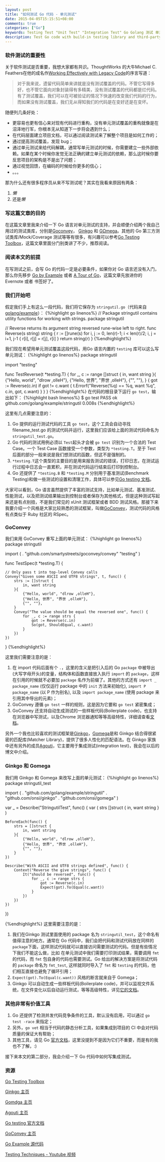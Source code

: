 ```yaml
---
layout: post
title: "如何测试 Go 代码 - 单元测试"
date: 2015-04-05T15:15:51+08:00
comments: true
categories: ["Go"]
keywords: Testing Test "Unit Test" "Integration Test" Go Golang 测试 单元测试 集成测试 httptest http goconvey Ginkgo GΩmega Gomega
description: Test Go code with build-in testing library and third-party test library
---
```


### 软件测试的重要性
关于软件测试是否重要，我想大家都有共识。ThoughtWorks 的大牛Michael C. Feathers在他的成名作[Working Effectively with Legacy Code](http://www.amazon.com/Working-Effectively-Legacy-Michael-Feathers/dp/0131177052)的序言写道：

>对于我来说，遗留代码简单来讲就是没有测试覆盖的代码。不管它写得多好，也不管它面向对象封装得有多精美，没有测试覆盖的代码都是烂代码。有了测试覆盖，我们可以在可被验证的情况下快速的改变我们代码的行为，而如果没有测试覆盖，我们无从得知我们的代码是在变好还是在变坏。

随便列几条好处：

* 更容易也更有信心来对现有代码进行重构，没有单元测试覆盖的重构就像是在沼泽地行军，你根本无从知道下一步将会遇到什么；
* 在代码层面建立项目文档，可以通过阅读测试来了解整个项目是如何工作的；
* 通过提高测试覆盖，发现 bug；
* 通过单元测试来给代码解耦，通常写单元测试的时候，你需要建立一些外部依赖。如果在某个时候你发觉无法正确的建立单元测试的依赖，那么这时候你要反思项目的架构是不是出了问题；
* 通过视觉回馈，在编码的时候给你更多的信心；
* 。。。

那为什么还有很多程序员从来不写测试呢？其实在我看来原因有两条：

1. *懒*
2. 还是*懒*

### 写这篇文章的目的
在这篇文章里我来介绍一下 Go 语言对单元测试的支持，并会顺便介绍两个我自己用过的测试类库，分别是[Goconvey](https://github.com/smartystreets/goconvey)， [Ginkgo](https://github.com/onsi/ginkgo) 和 [GΩmega](https://github.com/onsi/gomega)。其他的 Go 第三方测试类库/Mock/Coverage 测试等等有很多，有兴趣可以参考[Go Testing Toolbox](http://nathany.com/go-testing-toolbox/)，这篇文章里面分门别类讲了不少，推荐阅读。

### 阅读本文的前提
在写测试之前，会写 Go 的代码一定是必要条件，如果你对 Go 语言还没有入门，那么你先移步 [Go by Example](https://gobyexample.com/) 或者 [A Tour of Go](http://tour.golang.org/)，这篇文章先放进你的 Evernote 或者 书签好了。

### 我们开始吧
假定我们手上有这么一段代码，我们将它保存为 `stringutil.go`（代码来自[golang/example](https://github.com/golang/example/blob/master/stringutil/reverse.go)）：
{%highlight go linenos%}
// Package stringutil contains utility functions for working with strings.
package stringutil

// Reverse returns its argument string reversed rune-wise left to right.
func Reverse(s string) string {
	r := []rune(s)
	for i, j := 0, len(r)-1; i < len(r)/2; i, j = i+1, j-1 {
		r[i], r[j] = r[j], r[i]
	}
	return string(r)
}
{%endhighlight%}

我们现在希望用单元测试覆盖这段代码，用Go 语言内置的 `testing` 库可以这么写单元测试：
{%highlight go linenos%}
package stringutil

import "testing"

func TestReverse(t *testing.T) {
	for _, c := range []struct {
		in, want string
	}{
		{"Hello, world", "dlrow ,olleH"},
		{"Hello, 世界", "界世 ,olleH"},
		{"", ""},
	} {
		got := Reverse(c.in)
		if got != c.want {
			t.Errorf("Reverse(%q) == %q, want %q", c.in, got, c.want)
		}
	}
}
{%endhighlight%}
在代码的根目录下运行 `go test`，输出如下：
{%highlight bash linenos%}
$ go test
PASS
ok      github.com/golang/example/stringutil    0.008s
{%endhighlight%}

这里有几点需要注意的：

1. Go 提供的运行测试代码的工具 `go test`，这个工具会自动寻找 filename_test.go 的测试代码并运行，这里我们应该给上面的测试代码命名为 `stringutil_test.go`。
2. Go 代码的测试用例必须以 `Test`起头才会被 `go test` 识别为一个合法的 Test Case。一个 Test Case 函数接受一个参数，类型为 `*testing.T`。至于 Test 后面的部分一般来说是我们想测试的函数，但这不是强制的。
3. `*testing.T`这个类型的主要目的是用来报告测试的错误，打印日志，在测试运行过程中日志会一直累积，并在测试代码运行结束后打印到控制台。
4. Go 还提供了 `*testing.B` 和 `*testing.M` 分别用于基准测试(Benchmark Testing)和做一些测试的设置和清理工作，具体可以参见[Go testing 文档](http://golang.org/pkg/testing/)。

大家可以看到，Go 语言虽然提供了丰富的测试支持，比如单元测试、基准测试、性能测试，以及把测试结果输出到控制台或者保存为其他格式，但是这种测试写起来还是有点别扭，不是我们常见的 xUnit 测试框架或者 BDD 测试风格。那接下来我要介绍一个风格是大家比较熟悉的测试框架，叫做[GoConvey](https://github.com/smartystreets/goconvey)，测试代码的风格有点类似于 Ruby 社区的 RSpec。

### GoConvey
我们来用 GoConvey 重写上面的单元测试：
{%highlight go linenos%}
package stringutil

import (
	. "github.com/smartystreets/goconvey/convey"
	"testing"
)

func TestSpec(t *testing.T) {

	// Only pass t into top-level Convey calls
	Convey("Given some ASCII and UTF8 strings", t, func() {
		strs := []struct {
			in, want string
		}{
			{"Hello, world", "dlrow ,olleH"},
			{"Hello, 世界", "界世 ,olleH"},
			{"", ""},
		}
		Convey("The value should be equal the reversed one", func() {
			for _, c := range strs {
				got := Reverse(c.in)
				So(got, ShouldEqual, c.want)
			}
		})
	})
}
{%endhighlight%}

这里我们需要注意的是：

1. 在 import 代码后面有个 `.`，这里的含义是把引入后的 Go `package` 中被导出(大写字母开头)的变量，结构体和函数直接放入执行 `import` 的 `package`，这样在引用的时候就不必要加 `package` 名作为前缀了。其他的方式还有 `import _ package_name` (仅仅运行 package 中的 `init` 方法来初始化), `import P package_name` (以 P 作为别名), 以及 `import package_name` (使用 package 来引用其中导出的元素)；
2. GoConvey 遵循 `go test` 一样的规则，这是因为它要和 `go test` 紧密集成；
3. GoConvey 还支持自动生成测试的一些样板代码(Boilerplate code)，也支持在浏览器中写测试，以及Chrome 浏览器通知等等高级特性，详细请查看[文档](https://github.com/smartystreets/goconvey)。

另外一个我也比较喜欢的测试框架是[Ginkgo](https://github.com/onsi/ginkgo)，[Gomega](https://github.com/onsi/gomega)是和 Ginkgo 结合得很紧密的匹配库(Matcher Library)，提供了很多人性化的匹配语法。在 Ginkgo 家族中还有另外的成员[Agouti](https://github.com/sclevine/agouti)，它主要用于集成测试(integration test)，我会在以后的博文中介绍。

### Ginkgo 和 Gomega
我们用 Ginkgo 和 Gomega 来改写上面的单元测试：
{%highlight go linenos%}
package stringutil_test

import (
	. "github.com/golang/example/stringutil"
	. "github.com/onsi/ginkgo"
	. "github.com/onsi/gomega"
)

var _ = Describe("StringutilTest", func() {
	var (
		strs []struct {
			in, want string
		}
	)

	BeforeEach(func() {
		strs = []struct {
			in, want string
		}{
			{"Hello, world", "dlrow ,olleH"},
			{"Hello, 世界", "界世 ,olleH"},
			{"", ""},
		}
	})

	Describe("With ASCII and UTF8 strings defined", func() {
		Context("Reverse the give strings", func() {
			It("should be reversed", func() {
				for _, c := range strs {
					got := Reverse(c.in)
					Expect(got).To(Equal(c.want))
				}
			})
		})
	})
})

{%endhighlight%}
这里需要注意的是：

1. 我们在Ginkgo 测试里面使用的 package 名为 `stringutil_test`，这个命名有值得注意的地方。通常在 Go 代码中，我们会把代码和测试代码放在同样的 `package`下面，这样测试代码就可以直接访问需要测试的代码。但是有些情况下我们不能这么做，比如 在单元测试中我们需要打印测试结果，需要调用 `fmt` 的代码，而 `fmt` 包自身的代码也需要测试。Go 给出的解决方案是将测试代码的 `package` 命名为 `fmt_test`, 这样就同时导入了 `fmt` 和 `testing` 的代码，他们相互直接也避免了循环引用；
2. `Expect(got).To(Equal(c.want))` 风格的断言就来自于 Gomega；
3. Ginkgo 可以自动生成一些样板代码(Boilerplate code)，并可以监视文件系统，在文件变化以后自动运行测试，等等高级特性，详见[它的文档](http://onsi.github.io/ginkgo/)。

### 其他非常有价值工具

1. Go 还提供了检测并发代码竞争条件的工具，默认没有启用，可以通过 `go test -race` 来指定；
2. 另外，`go vet` 相当于代码的静态分析工具，如果集成到项目的 CI 中会对代码质量的保证大有帮助；
3. 其他工具，请见 Go [官方文档](https://golang.org/cmd/go/)，这里没提到不是因为它们不重要，而是有的我也不了解，:)


接下来本文的第二部分，我会介绍一下 Go 代码中如何写集成测试。

### 资源
[Go Testing Toolbox](http://nathany.com/go-testing-toolbox/)

[Ginkgo 主页](http://onsi.github.io/ginkgo/)

[Gomdga 主页](http://onsi.github.io/gomega/)

[Agouti 主页](http://agouti.org/)

[Go testing 官方文档](http://golang.org/pkg/testing/)

[GoConvey 主页](https://github.com/smartystreets/goconvey)

[Go Example 源代码](https://github.com/golang/example)

[Testing Techniques - Youtube 视频](https://www.youtube.com/watch?v=ndmB0bj7eyw)